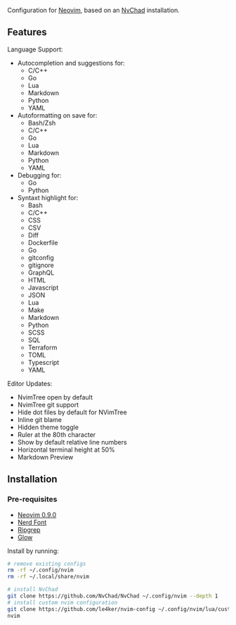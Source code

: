 Configuration for [Neovim](https://github.com/neovim/neovim/releases/tag/v0.9.0), based on an [NvChad](https://nvchad.com/) installation.

## Features

Language Support:

- Autocompletion and suggestions for:
  - C/C++
  - Go
  - Lua
  - Markdown
  - Python
  - YAML
- Autoformatting on save for:
  - Bash/Zsh
  - C/C++
  - Go
  - Lua
  - Markdown
  - Python
  - YAML
- Debugging for:
  - Go
  - Python
- Syntaxt highlight for:
  - Bash
  - C/C++
  - CSS
  - CSV
  - Diff
  - Dockerfile
  - Go
  - gitconfig
  - gitignore
  - GraphQL
  - HTML
  - Javascript
  - JSON
  - Lua
  - Make
  - Markdown
  - Python
  - SCSS
  - SQL
  - Terraform
  - TOML  
  - Typescript
  - YAML

Editor Updates:

- NvimTree open by default
- NvimTree git support
- Hide dot files by default for NVimTree
- Inline git blame
- Hidden theme toggle
- Ruler at the 80th character
- Show by default relative line numbers
- Horizontal terminal height at 50%
- Markdown Preview

## Installation

### Pre-requisites

- [Neovim 0.9.0](https://github.com/neovim/neovim/releases/tag/v0.9.0)
- [Nerd Font](https://www.nerdfonts.com/)
- [Ripgrep](https://github.com/BurntSushi/ripgrep)
- [Glow](https://github.com/charmbracelet/glow)

Install by running:

```bash
# remove existing configs
rm -rf ~/.config/nvim
rm -rf ~/.local/share/nvim 

# install NvChad
git clone https://github.com/NvChad/NvChad ~/.config/nvim --depth 1
# install custom nvim configuration
git clone https://github.com/le4ker/nvim-config ~/.config/nvim/lua/custom
nvim
```
